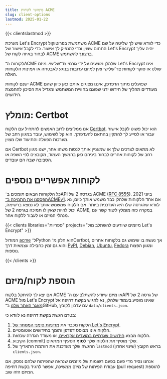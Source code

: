 ```yaml
---
title: מימושי לקוחות ACME
slug: client-options
lastmod: 2025-01-22
---
```


{{< clientslastmod >}}

מערכת Let's Encrypt משתמשת בפרוטוקול ACME כדי לוודא שיש לך שליטה על שם התחום שצוין וכדי להנפיק לך אישור. כדי לקבל אישור של Let's Encrypt יהיה עליך לבחור באיזה לקוח של ACME ברצונך להשתמש.

לקוחות ה־ACME שלהלן מוצעים על ידי גורמי צד־שלישי. מיזם Let's Encrypt אינו שולט או סוקר לקוחות צד־שלישי ואין למיזם ערובות בנוגע לאבטחה או אמינות הלקוחות האלה.

ישנם לקוחות ACME שפועלים מתוך הדפדפן, איננו מציגים אותם כאן כיוון שהם מעודדים תהליך של חידוש ידני שפוגם בחוויית המשתמש ומגדיל את הסיכון להחמצת חידושים.

# מומלץ: Certbot

אנו ממליצים לרוב האנשים להתחיל עם הלקוח [Certbot](https://certbot.eff.org/). הוא יכול פשוט לקבל אישור עבור או לסייע לך להתקין בהתאם להעדפתך. הוא קל לשימוש, עובד במגוון רחב של מערכות הפעלה והתיעוד שלו מצוין.

אם Certbot לא מתאים לצרכים שלך או שמעניין אותך לנסות משהו אחר, ישנו מגוון רחב של לקוחות אחרים לבחור ביניהם כאן בהמשך העמוד, מקובצים לפי השפה או הסביבה שבה הם עובדים.

# לקוחות אפשריים נוספים

כל הלקוחות הבאים תומכים ב־API בגרסה 2 של ACME‏ ([RFC 8555](https://tools.ietf.org/html/rfc8555)). ביוני 2021 [הפסקנו את התמיכה ב־ACMEv1](https://community.letsencrypt.org/t/end-of-life-plan-for-acmev1/88430/27). אם אחד הלקוחות שלהלן כבר משמש אותך כיום, נא לוודא שהגרסה שלו היא העדכנית ביותר. אם הלקוח שמשמש אותך לא נמצא ברשימה, יכול להיות שאין לו תמיכה בגרסה 2 של ACME, במקרה כזה מומלץ ליצור קשר עם מנהלי המיזם או לעבור ללקוח אחר.

{{< clients libraries="ספריות" projects="מיזמים שיודעים להשתלב מול Let's Encrypt" >}}

המודול [acme](https://github.com/certbot/certbot/tree/master/acme) ל־Python הוא חלק מ־Certbot, אך נעשה בו שימוש גם בלקוחות אחרים והוא גם זמין כחבילה עצמאית דרך [PyPI](https://pypi.python.org/pypi/acme),‏ [Debian](https://packages.debian.org/search?keywords=python-acme),‏ [Ubuntu](https://launchpad.net/ubuntu/+source/python-acme),‏ [Fedora](https://bodhi.fedoraproject.org/updates/?packages=python-acme) ומגוון הפצות נוספות.

{{< /clients >}}

# הוספת לקוח/מיזם

אם יצא לך להיתקל בלקוח ACME או מיזם שיודע להשתלב עם ה־API של גרסה 2 של ACME מול Let's Encrypt שאינו מופיע בעמוד שלהלן, נא להגיש בקשת דחיפה אל [מאגר האתר שלנו](https://github.com/letsencrypt/website/) ב־GitHub, עם עדכון לקובץ `data/clients.json`.

בטרם הגשת בקשת דחיפה נא לוודא כי:

1. הלקוח מכבד את [מדיניות סימני המסחר של Let's Encrypt](https://www.abetterinternet.org/trademarks).
1. הלקוח אינו מבוסס דפדפן ותומך בחידושים אוטומטיים.
1. הלקוח מבצע [חידושים שגרתיים במועדים אקראיים](/docs/integration-guide#when-to-renew), או מעודד הגדרה שכזאת.
1. הקיבוע (commit) שלך מוסיף את הלקוח שלך ל**סוף** הסעיף המתאים.
1. ההגשה שלך מעדכנת את חותמת התאריך של `lastmod` (שינוי אחרון) בראש הקובץ `clients.json`.

אנחנו נסיר מדי פעם בפעם רשומות של מיזמים שנראה שהפיתוח שלהם נפסק. אם עבודת הפיתוח של מיזם ממשיכה, אפשר להגיד בקשת דחיפה (pull request) להוספת המיזם הזה שוב.
